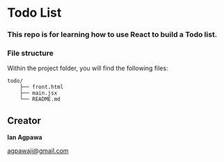 # Todo List   

### This repo is for learning how to use React to build a Todo list.  


### File structure
Within the project folder, you will find the following files:

```
todo/
    ├── front.html
    ├── main.jsx
    └── README.md
```

## Creator

**Ian Agpawa**

 agpawaji@gmail.com
